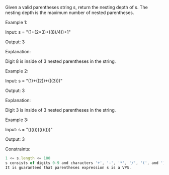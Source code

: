 Given a valid parentheses string s, return the nesting depth of s. The nesting depth is the maximum number of nested parentheses.

 

Example 1:

Input: s = "(1+(2*3)+((8)/4))+1"

Output: 3

Explanation:

Digit 8 is inside of 3 nested parentheses in the string.


Example 2:

Input: s = "(1)+((2))+(((3)))"

Output: 3

Explanation:

Digit 3 is inside of 3 nested parentheses in the string.


Example 3:

Input: s = "()(())((()()))"

Output: 3

 

Constraints:
```js
1 <= s.length <= 100
s consists of digits 0-9 and characters '+', '-', '*', '/', '(', and ')'.
It is guaranteed that parentheses expression s is a VPS.